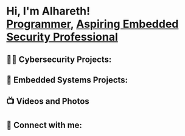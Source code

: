 <h1>Hi, I'm Alhareth! <br/><a href="https://github.com/harethbyr">Programmer</a>, <a href="https://www.linkedin.com/in/alhareth-al-byrooty-430716372/">Aspiring Embedded Security Professional</a>

<h2>👨‍💻 Cybersecurity Projects:</h2>



<h2>🤖 Embedded Systems Projects:</h2>

<h2>📺 Videos and Photos</h2>



<h2> 🤳 Connect with me:</h2>



<!--
**joshmadakor1/joshmadakor1** is a ✨ _special_ ✨ repository because its `README.md` (this file) appears on your GitHub profile.

Here are some ideas to get you started:

- 🔭 I’m currently working on ...
- 🌱 I’m currently learning ...
- 👯 I’m looking to collaborate on ...
- 🤔 I’m looking for help with ...
- 💬 Ask me about ...
- 📫 How to reach me: ...
- 😄 Pronouns: ...
- ⚡ Fun fact: ...
-->
